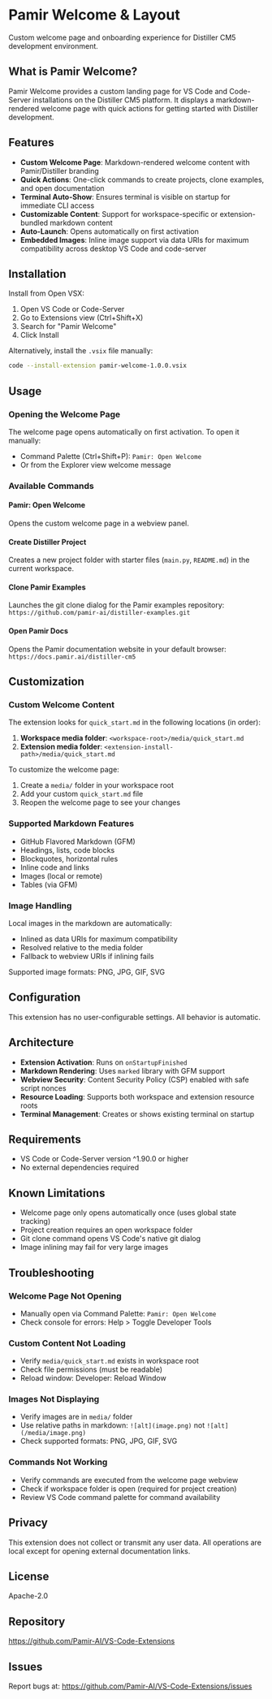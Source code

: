 # Pamir Welcome & Layout

Custom welcome page and onboarding experience for Distiller CM5 development environment.

## What is Pamir Welcome?

Pamir Welcome provides a custom landing page for VS Code and Code-Server installations on the Distiller CM5 platform. It displays a markdown-rendered welcome page with quick actions for getting started with Distiller development.

## Features

- **Custom Welcome Page**: Markdown-rendered welcome content with Pamir/Distiller branding
- **Quick Actions**: One-click commands to create projects, clone examples, and open documentation
- **Terminal Auto-Show**: Ensures terminal is visible on startup for immediate CLI access
- **Customizable Content**: Support for workspace-specific or extension-bundled markdown content
- **Auto-Launch**: Opens automatically on first activation
- **Embedded Images**: Inline image support via data URIs for maximum compatibility across desktop VS Code and code-server

## Installation

Install from Open VSX:

1. Open VS Code or Code-Server
2. Go to Extensions view (Ctrl+Shift+X)
3. Search for "Pamir Welcome"
4. Click Install

Alternatively, install the `.vsix` file manually:

```bash
code --install-extension pamir-welcome-1.0.0.vsix
```

## Usage

### Opening the Welcome Page

The welcome page opens automatically on first activation. To open it manually:

- Command Palette (Ctrl+Shift+P): `Pamir: Open Welcome`
- Or from the Explorer view welcome message

### Available Commands

#### Pamir: Open Welcome
Opens the custom welcome page in a webview panel.

#### Create Distiller Project
Creates a new project folder with starter files (`main.py`, `README.md`) in the current workspace.

#### Clone Pamir Examples
Launches the git clone dialog for the Pamir examples repository: `https://github.com/pamir-ai/distiller-examples.git`

#### Open Pamir Docs
Opens the Pamir documentation website in your default browser: `https://docs.pamir.ai/distiller-cm5`

## Customization

### Custom Welcome Content

The extension looks for `quick_start.md` in the following locations (in order):

1. **Workspace media folder**: `<workspace-root>/media/quick_start.md`
2. **Extension media folder**: `<extension-install-path>/media/quick_start.md`

To customize the welcome page:

1. Create a `media/` folder in your workspace root
2. Add your custom `quick_start.md` file
3. Reopen the welcome page to see your changes

### Supported Markdown Features

- GitHub Flavored Markdown (GFM)
- Headings, lists, code blocks
- Blockquotes, horizontal rules
- Inline code and links
- Images (local or remote)
- Tables (via GFM)

### Image Handling

Local images in the markdown are automatically:
- Inlined as data URIs for maximum compatibility
- Resolved relative to the media folder
- Fallback to webview URIs if inlining fails

Supported image formats: PNG, JPG, GIF, SVG

## Configuration

This extension has no user-configurable settings. All behavior is automatic.

## Architecture

- **Extension Activation**: Runs on `onStartupFinished`
- **Markdown Rendering**: Uses `marked` library with GFM support
- **Webview Security**: Content Security Policy (CSP) enabled with safe script nonces
- **Resource Loading**: Supports both workspace and extension resource roots
- **Terminal Management**: Creates or shows existing terminal on startup

## Requirements

- VS Code or Code-Server version ^1.90.0 or higher
- No external dependencies required

## Known Limitations

- Welcome page only opens automatically once (uses global state tracking)
- Project creation requires an open workspace folder
- Git clone command opens VS Code's native git dialog
- Image inlining may fail for very large images

## Troubleshooting

### Welcome Page Not Opening
- Manually open via Command Palette: `Pamir: Open Welcome`
- Check console for errors: Help > Toggle Developer Tools

### Custom Content Not Loading
- Verify `media/quick_start.md` exists in workspace root
- Check file permissions (must be readable)
- Reload window: Developer: Reload Window

### Images Not Displaying
- Verify images are in `media/` folder
- Use relative paths in markdown: `![alt](image.png)` not `![alt](/media/image.png)`
- Check supported formats: PNG, JPG, GIF, SVG

### Commands Not Working
- Verify commands are executed from the welcome page webview
- Check if workspace folder is open (required for project creation)
- Review VS Code command palette for command availability

## Privacy

This extension does not collect or transmit any user data. All operations are local except for opening external documentation links.

## License

Apache-2.0

## Repository

https://github.com/Pamir-AI/VS-Code-Extensions

## Issues

Report bugs at: https://github.com/Pamir-AI/VS-Code-Extensions/issues
